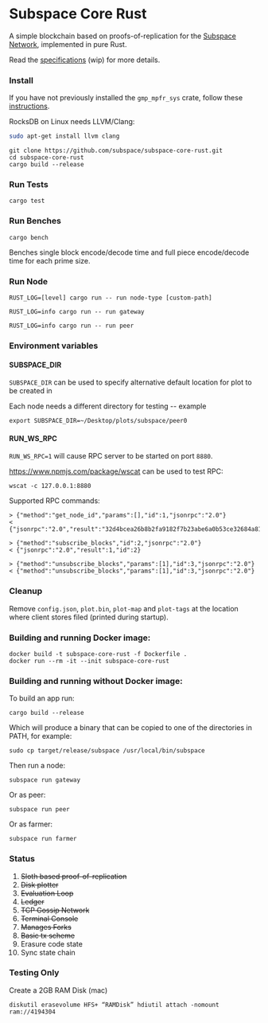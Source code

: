 # Subspace Core Rust

A simple blockchain based on proofs-of-replication for the [Subspace Network](https://www.subspace.network), implemented in pure Rust.

Read the [specifications](/spec/overview.md) (wip) for more details.


### Install

If you have not previously installed the `gmp_mpfr_sys` crate, follow these [instructions](https://docs.rs/gmp-mpfr-sys/1.3.0/gmp_mpfr_sys/index.html#building-on-gnulinux).

RocksDB on Linux needs LLVM/Clang:
```bash
sudo apt-get install llvm clang
```

```
git clone https://github.com/subspace/subspace-core-rust.git
cd subspace-core-rust
cargo build --release
```

### Run Tests

`cargo test`

### Run Benches

`cargo bench`

Benches single block encode/decode time and full piece encode/decode time for each prime size.

### Run Node

`RUST_LOG=[level] cargo run -- run node-type [custom-path]`

`RUST_LOG=info cargo run -- run gateway`

`RUST_LOG=info cargo run -- run peer`

### Environment variables

#### SUBSPACE_DIR
`SUBSPACE_DIR` can be used to specify alternative default location for plot to be created in

Each node needs a different directory for testing -- example

`export SUBSPACE_DIR=~/Desktop/plots/subspace/peer0`

#### RUN_WS_RPC
`RUN_WS_RPC=1` will cause RPC server to be started on port `8880`.

https://www.npmjs.com/package/wscat can be used to test RPC:
```
wscat -c 127.0.0.1:8880
```

Supported RPC commands:
```
> {"method":"get_node_id","params":[],"id":1,"jsonrpc":"2.0"}
< {"jsonrpc":"2.0","result":"32d4bcea26b8b2fa9182f7b23abe6a0b53ce32684a8176b085da9d8cdea9bef3","id":1}
```
```
> {"method":"subscribe_blocks","id":2,"jsonrpc":"2.0"}
< {"jsonrpc":"2.0","result":1,"id":2}
```
```
> {"method":"unsubscribe_blocks","params":[1],"id":3,"jsonrpc":"2.0"}
< {"method":"unsubscribe_blocks","params":[1],"id":3,"jsonrpc":"2.0"}
```

### Cleanup
Remove `config.json`, `plot.bin`, `plot-map` and `plot-tags` at the location where client stores filed (printed during startup).

### Building and running Docker image:
```
docker build -t subspace-core-rust -f Dockerfile .
docker run --rm -it --init subspace-core-rust
```

### Building and running without Docker image:
To build an app run:
```
cargo build --release
```

Which will produce a binary that can be copied to one of the directories in PATH, for example:
```
sudo cp target/release/subspace /usr/local/bin/subspace
```

Then run a node:
```
subspace run gateway
```
Or as peer:
```
subspace run peer
```
Or as farmer:
```
subspace run farmer
```

### Status

1. ~~Sloth based proof-of-replication~~
2. ~~Disk plotter~~
3. ~~Evaluation Loop~~
4. ~~Ledger~~
5. ~~TCP Gossip Network~~
6. ~~Terminal Console~~
7. ~~Manages Forks~~
8. ~~Basic tx scheme~~
9. Erasure code state
10. Sync state chain

### Testing Only

Create a 2GB RAM Disk (mac)

`diskutil erasevolume HFS+ “RAMDisk” hdiutil attach -nomount ram://4194304`

